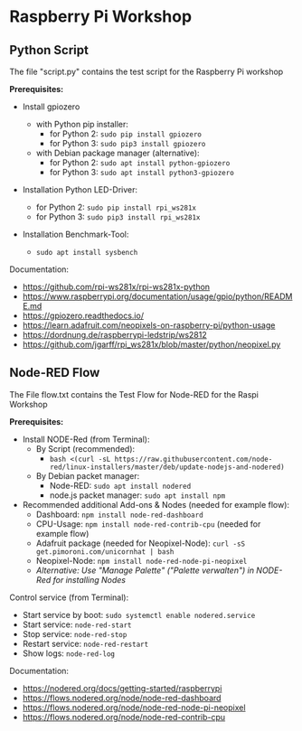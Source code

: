 # Raspberry Pi Workshop

Python Script
-------------

The file "script.py" contains the test script for the Raspberry Pi workshop

**Prerequisites:**
* Install gpiozero 
  * with Python pip installer: 
    * for Python 2: `sudo pip install gpiozero`
    * for Python 3: `sudo pip3 install gpiozero`
  * with Debian package manager (alternative): 
    * for Python 2: `sudo apt install python-gpiozero`
    * for Python 3: `sudo apt install python3-gpiozero`

* Installation Python LED-Driver:
  * for Python 2: `sudo pip install rpi_ws281x`
  * for Python 3: `sudo pip3 install rpi_ws281x`

* Installation Benchmark-Tool:
  * `sudo apt install sysbench`

Documentation:
* https://github.com/rpi-ws281x/rpi-ws281x-python
* https://www.raspberrypi.org/documentation/usage/gpio/python/README.md
* https://gpiozero.readthedocs.io/
* https://learn.adafruit.com/neopixels-on-raspberry-pi/python-usage
* https://dordnung.de/raspberrypi-ledstrip/ws2812
* https://github.com/jgarff/rpi_ws281x/blob/master/python/neopixel.py

Node-RED Flow
-------------

The File flow.txt contains the Test Flow for Node-RED for the Raspi Workshop

**Prerequisites:**
* Install NODE-Red (from Terminal): 
  * By Script (recommended): 
    * `bash <(curl -sL https://raw.githubusercontent.com/node-red/linux-installers/master/deb/update-nodejs-and-nodered)`
  * By Debian packet manager:
    * Node-RED: `sudo apt install nodered`
    * node.js packet manager: `sudo apt install npm`
* Recommended additional Add-ons & Nodes (needed for example flow):
  * Dashboard: `npm install node-red-dashboard`
  * CPU-Usage: `npm install node-red-contrib-cpu` (needed for example flow)
  * Adafruit package (needed for Neopixel-Node): `curl -sS get.pimoroni.com/unicornhat | bash`
  * Neopixel-Node: `npm install node-red-node-pi-neopixel` 
  * *Alternative: Use "Manage Palette" ("Palette verwalten") in NODE-Red for installing Nodes*

Control service (from Terminal):
* Start service by boot: `sudo systemctl enable nodered.service`
* Start service: `node-red-start`
* Stop service: `node-red-stop`
* Restart service: `node-red-restart`
* Show logs: `node-red-log`

Documentation:
* https://nodered.org/docs/getting-started/raspberrypi
* https://flows.nodered.org/node/node-red-dashboard
* https://flows.nodered.org/node/node-red-node-pi-neopixel
* https://flows.nodered.org/node/node-red-contrib-cpu

